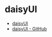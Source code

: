 
# daisyUI

- [daisyUI](https://daisyui.com/)
- [daisyUI - GitHub](https://github.com/saadeghi/daisyui)
